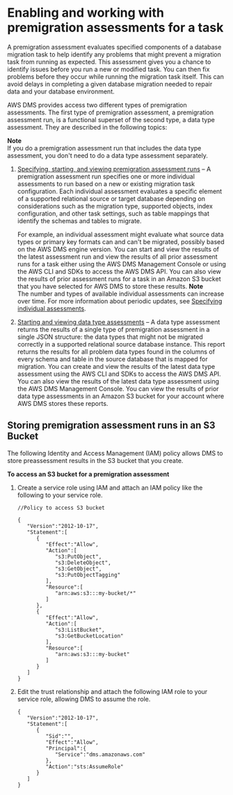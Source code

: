 # Enabling and working with premigration assessments for a task<a name="CHAP_Tasks.AssessmentReport"></a>

A premigration assessment evaluates specified components of a database migration task to help identify any problems that might prevent a migration task from running as expected\. This assessment gives you a chance to identify issues before you run a new or modified task\. You can then fix problems before they occur while running the migration task itself\. This can avoid delays in completing a given database migration needed to repair data and your database environment\.

AWS DMS provides access two different types of premigration assessments\. The first type of premigration assessment, a premigration assessment run, is a functional superset of the second type, a data type assessment\. They are described in the following topics:

**Note**  
If you do a premigration assessment run that includes the data type assessment, you don't need to do a data type assessment separately\.

1. [Specifying, starting, and viewing premigration assessment runs](CHAP_Tasks.AssessmentReport1.md) – A premigration assessment run specifies one or more individual assessments to run based on a new or existing migration task configuration\. Each individual assessment evaluates a specific element of a supported relational source or target database depending on considerations such as the migration type, supported objects, index configuration, and other task settings, such as table mappings that identify the schemas and tables to migrate\. 

   For example, an individual assessment might evaluate what source data types or primary key formats can and can't be migrated, possibly based on the AWS DMS engine version\. You can start and view the results of the latest assessment run and view the results of all prior assessment runs for a task either using the AWS DMS Management Console or using the AWS CLI and SDKs to access the AWS DMS API\. You can also view the results of prior assessment runs for a task in an Amazon S3 bucket that you have selected for AWS DMS to store these results\.
**Note**  
The number and types of available individual assessments can increase over time\. For more information about periodic updates, see [Specifying individual assessments](CHAP_Tasks.AssessmentReport1.md#CHAP_Tasks.AssessmentReport1.Individual)\. 

1. [Starting and viewing data type assessments](CHAP_Tasks.AssessmentReport2.md) – A data type assessment returns the results of a single type of premigration assessment in a single JSON structure: the data types that might not be migrated correctly in a supported relational source database instance\. This report returns the results for all problem data types found in the columns of every schema and table in the source database that is mapped for migration\. You can create and view the results of the latest data type assessment using the AWS CLI and SDKs to access the AWS DMS API\. You can also view the results of the latest data type assessment using the AWS DMS Management Console\. You can view the results of prior data type assessments in an Amazon S3 bucket for your account where AWS DMS stores these reports\.

## Storing premigration assessment runs in an S3 Bucket<a name="CHAP_Tasks.AssessmentReport.IAM"></a>

The following Identity and Access Management \(IAM\) policy allows DMS to store preassessment results in the S3 bucket that you create\.

**To access an S3 bucket for a premigration assessment**

1. Create a service role using IAM and attach an IAM policy like the following to your service role\.

   ```
   //Policy to access S3 bucket
   
   {
      "Version":"2012-10-17",
      "Statement":[
         {
            "Effect":"Allow",
            "Action":[
               "s3:PutObject",
               "s3:DeleteObject",
               "s3:GetObject",
               "s3:PutObjectTagging"
            ],
            "Resource":[
               "arn:aws:s3:::my-bucket/*"
            ]
         },
         {
            "Effect":"Allow",
            "Action":[
               "s3:ListBucket",
               "s3:GetBucketLocation"
            ],
            "Resource":[
               "arn:aws:s3:::my-bucket"
            ]
         }
      ]
   }
   ```

1. Edit the trust relationship and attach the following IAM role to your service role, allowing DMS to assume the role\.

   ```
   {
      "Version":"2012-10-17",
      "Statement":[
         {
            "Sid":"",
            "Effect":"Allow",
            "Principal":{
               "Service":"dms.amazonaws.com"
            },
            "Action":"sts:AssumeRole"
         }
      ]
   }
   ```